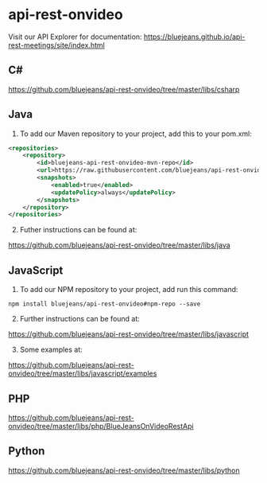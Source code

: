 # api-rest-onvideo

Visit our API Explorer for documentation: https://bluejeans.github.io/api-rest-meetings/site/index.html

## C#

https://github.com/bluejeans/api-rest-onvideo/tree/master/libs/csharp

## Java

1. To add our Maven repository to your project, add this to your pom.xml:

```xml
<repositories>
    <repository>
        <id>bluejeans-api-rest-onvideo-mvn-repo</id>
        <url>https://raw.githubusercontent.com/bluejeans/api-rest-onvideo/mvn-repo</url>
        <snapshots>
            <enabled>true</enabled>
            <updatePolicy>always</updatePolicy>
        </snapshots>
    </repository>
</repositories>
```

2. Futher instructions can be found at:

https://github.com/bluejeans/api-rest-onvideo/tree/master/libs/java

## JavaScript

1. To add our NPM repository to your project, add run this command:

```
npm install bluejeans/api-rest-onvideo#npm-repo --save
```

2. Further instructions can be found at:

https://github.com/bluejeans/api-rest-onvideo/tree/master/libs/javascript

3. Some examples at:

https://github.com/bluejeans/api-rest-onvideo/tree/master/libs/javascript/examples

## PHP

https://github.com/bluejeans/api-rest-onvideo/tree/master/libs/php/BlueJeansOnVideoRestApi

## Python

https://github.com/bluejeans/api-rest-onvideo/tree/master/libs/python
